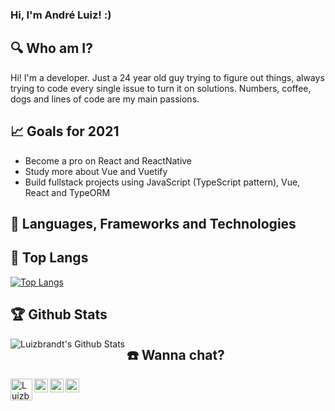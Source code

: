 ### Hi, I'm André Luiz! :)

## :mag: Who am I?

Hi! I'm a developer. Just a 24 year old guy trying to figure out things, always trying to code every single issue to turn it on solutions. Numbers, coffee, dogs and lines of code are my main passions.

## :chart_with_upwards_trend: Goals for 2021
- Become a pro on React and ReactNative
- Study more about Vue and Vuetify
- Build fullstack projects using JavaScript (TypeScript pattern), Vue, React and TypeORM

## :green_book: Languages, Frameworks and Technologies

## :gem: Top Langs

[![Top Langs](https://github-readme-stats.vercel.app/api/top-langs/?username=luizbrandt&show_icons=true&theme=dracula&count_private=true&border=false&hide=Dart&layout=compact)](https://github.com/luizbrandt)

## :trophy: Github Stats
<img align="left" alt="Luizbrandt's Github Stats" src="https://github-readme-stats.vercel.app/api?username=luizbrandt&show_icons=true&theme=dracula&count_private=true&border=false" />

## :phone: Wanna chat?

[<img align="left" color="#FFFFFF" alt="Luizbrandt | LinkedIn" width="35px" src="https://cdn.jsdelivr.net/npm/simple-icons@v3/icons/linkedin.svg" />](https://linkedin.com/in/andré-luiz-brandt-engcomp)
[<img align="left" alt="Luizbrandt | Instagram" width="22px" src="https://cdn.jsdelivr.net/npm/simple-icons@v3/icons/instagram.svg" />](https://instagram.com/brandtluizandre)
[<img align="left" alt="Luizbrandt | Instagram" width="22px" src="https://cdn.jsdelivr.net/npm/simple-icons@v3/icons/facebook.svg" />](https://www.facebook.com/andre.luizbrandt.73/)
[<img align="left" alt="Luizbrandt | Instagram" width="22px" src="https://cdn.jsdelivr.net/npm/simple-icons@v3/icons/whatsapp.svg" />](https://api.whatsapp.com/send?phone=+5524981642703)

[instagram]: https://instagram.com/brandtluizandre
[linkedin]: https://linkedin.com/in/andré-luiz-brandt-engcomp/
